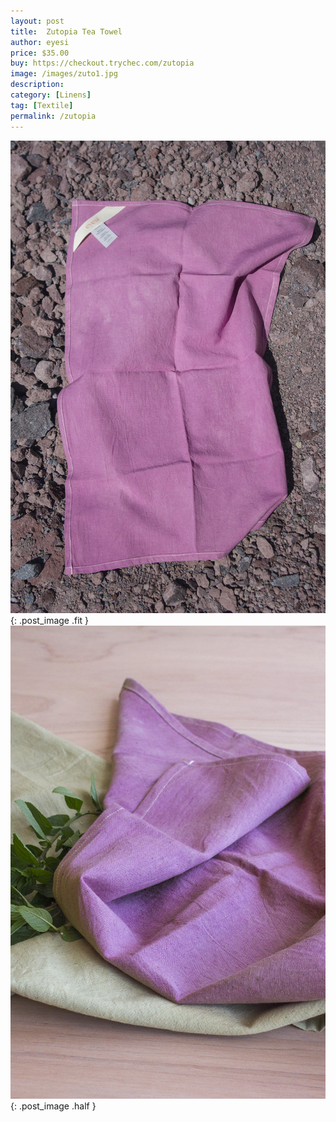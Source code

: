 ```yaml
---
layout: post
title:  Zutopia Tea Towel
author: eyesi
price: $35.00
buy: https://checkout.trychec.com/zutopia
image: /images/zuto1.jpg
description:
category: [Linens]
tag: [Textile]
permalink: /zutopia
---
```

![](/images/zuto2.jpg){: .post_image .fit }
![](/images/zuto3.jpg){: .post_image .half }